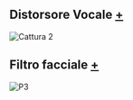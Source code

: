 ## Distorsore Vocale [+](https://editor.p5js.org/lucrezia1234/sketches/_I-P8XQeo)

![Cattura 2](https://user-images.githubusercontent.com/79698027/132414306-82309422-cf99-436a-8054-efbfd4fd141b.JPG)

## Filtro facciale [+](https://editor.p5js.org/lucrezia1234/sketches/qjBGNLpyM)

![P3](https://user-images.githubusercontent.com/79698027/122657806-06272f00-d167-11eb-8b12-d9f69d128c76.JPG)

